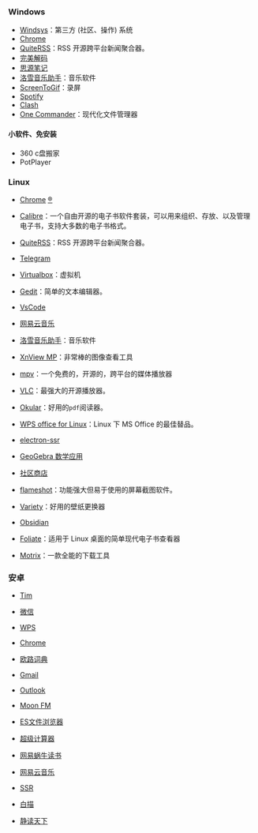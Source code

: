 ### Windows

- <a href="https://windsys.win/" target="_blank">Windsys</a>：第三方 (社区、操作) 系统
- <a href="https://www.google.com/intl/zh-CN/chrome/" target="_blank">Chrome</a>
- <a href="https://quiterss.org/" target="_blank">QuiteRSS</a>：RSS 开源跨平台新闻聚合器。
- <a href="https://jm.wmzhe.com/" target="_blank">完美解码</a>
- <a href="https://b3log.org/siyuan/" target="_blank">思源笔记</a>
- <a href="https://github.com/lyswhut/lx-music-desktop" target="_blank">洛雪音乐助手</a>：音乐软件
- <a href="https://www.screentogif.com/" target="_blank">ScreenToGif</a>：录屏
- <a href="https://open.spotify.com/" target="_blank">Spotify</a>
- [Clash]()
- <a href="https://www.onecommander.com/" target="_blank">One Commander</a>：现代化文件管理器
#### 小软件、免安装

  - 360 c盘搬家
  - PotPlayer


### Linux

- <a href="https://www.google.com/intl/zh-CN/chrome/" target="_blank">Chrome</a> <a href="https://omahaproxy.appspot.com/" target="_blank">®</a>

- <a href="https://calibre-ebook.com/" target="_blank">Calibre</a>：一个自由开源的电子书软件套装，可以用来组织、存放、以及管理电子书，支持大多数的电子书格式。

- <a href="https://quiterss.org/" target="_blank">QuiteRSS</a>：RSS 开源跨平台新闻聚合器。

- <a href="https://telegram.org/" target="_blank">Telegram</a>

- <a href="https://www.virtualbox.org/" target="_blank">Virtualbox</a>：虚拟机

- <a href="https://wiki.gnome.org/Apps/Gedit" target="_blank">Gedit</a>：简单的文本编辑器。

- <a href="https://code.visualstudio.com/" target="_blank">VsCode</a>

- <a href="https://music.163.com/#/download" target="_blank">网易云音乐</a>

- <a href="https://github.com/lyswhut/lx-music-desktop" target="_blank">洛雪音乐助手</a>：音乐软件

- <a href="http://www.xnview.com/" target="_blank">XnView MP</a>：非常棒的图像查看工具

- <a href="https://mpv.io/" target="_blank">mpv</a>：一个免费的，开源的，跨平台的媒体播放器

- <a href="https://www.videolan.org/vlc/index.zh.html" target="_blank">VLC</a>：最强大的开源播放器。

- <a href="https://okular.kde.org/" target="_blank">Okular</a>：好用的`pdf`阅读器。

- <a href="https://www.wps.cn/product/wpslinux" target="_blank">WPS office for Linux</a>：Linux 下 MS Office 的最佳替品。

- <a href="https://github.com/qingshuisiyuan/electron-ssr-backup/releases" target="_blank">electron-ssr</a>

- <a href="http://ggb123.cn/" target="_blank">GeoGebra 数学应用</a>

- <a href="https://gitee.com/deepin-community-store/spark-store" target="_blank">社区商店</a>

- <a href="https://github.com/flameshot-org/flameshot/" target="_blank">flameshot</a>：功能强大但易于使用的屏幕截图软件。

- <a href="https://launchpad.net/variety" target="_blank">Variety</a>：好用的壁纸更换器

- <a href="https://obsidian.md/" target="_blank">Obsidian</a>

- <a href="https://johnfactotum.github.io/foliate/" target="_blank">Foliate</a>：适用于 Linux 桌面的简单现代电子书查看器

- <a href="https://github.com/agalwood/Motrix/" target="_blank">Motrix</a>：一款全能的下载工具

### 安卓

- <a href="https://tim.qq.com/" target="_blank">Tim</a>  

- <a href="https://weixin.qq.com/" target="_blank">微信</a>

- <a href="https://www.wps.cn/" target="_blank">WPS</a>

- <a href="https://www.google.cn/intl/zh-CN/chrome/" target="_blank">Chrome</a>

- <a href="https://www.eudic.net/v4/en/app/eudic" target="_blank">欧路词典</a>

- <a href="https://play.google.com/store/apps/details?id=com.google.android.gm&hl=en_US" target="_blank">Gmail</a>

- <a href="https://play.google.com/store/apps/details?id=com.microsoft.office.outlook&hl=en_US" target="_blank">Outlook</a>

- <a href="https://moon.fm/" target="_blank">Moon FM</a>

- <a href="https://www.coolapk.com/apk/com.estrongs.android.pop" target="_blank">ES文件浏览器</a>

- <a href="http://www.mz6.net/soft/17617.html" target="_blank">超级计算器</a>

- <a href="https://du.163.com/" target="_blank">网易蜗牛读书</a>

- <a href="https://music.163.com/" target="_blank">网易云音乐</a>

- <a href="https://github.com/shadowsocksrr/shadowsocksr-android/releases" target="_blank">SSR</a>

- <a href="https://baimiao.uzero.cn/" target="_blank">白描</a>

- <a href="https://www.moondownload.com/chinese.html" target="_blank">静读天下</a>